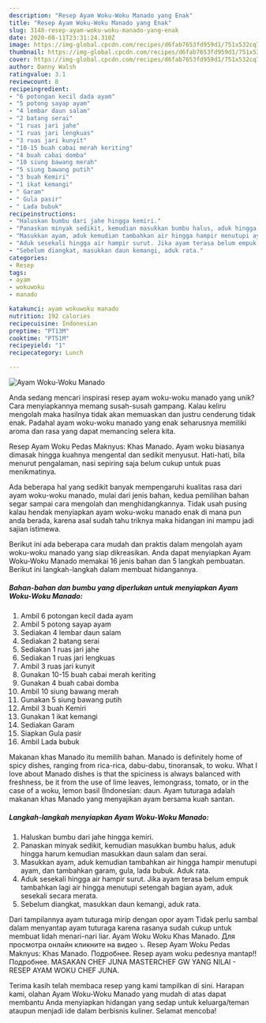 ```yaml
---
description: "Resep Ayam Woku-Woku Manado yang Enak"
title: "Resep Ayam Woku-Woku Manado yang Enak"
slug: 3148-resep-ayam-woku-woku-manado-yang-enak
date: 2020-08-11T23:31:24.310Z
image: https://img-global.cpcdn.com/recipes/d6fab7653fd959d1/751x532cq70/ayam-woku-woku-manado-foto-resep-utama.jpg
thumbnail: https://img-global.cpcdn.com/recipes/d6fab7653fd959d1/751x532cq70/ayam-woku-woku-manado-foto-resep-utama.jpg
cover: https://img-global.cpcdn.com/recipes/d6fab7653fd959d1/751x532cq70/ayam-woku-woku-manado-foto-resep-utama.jpg
author: Danny Walsh
ratingvalue: 3.1
reviewcount: 8
recipeingredient:
- "6 potongan kecil dada ayam"
- "5 potong sayap ayam"
- "4 lembar daun salam"
- "2 batang serai"
- "1 ruas jari jahe"
- "1 ruas jari lengkuas"
- "3 ruas jari kunyit"
- "10-15 buah cabai merah keriting"
- "4 buah cabai domba"
- "10 siung bawang merah"
- "5 siung bawang putih"
- "3 buah Kemiri"
- "1 ikat kemangi"
- " Garam"
- " Gula pasir"
- " Lada bubuk"
recipeinstructions:
- "Haluskan bumbu dari jahe hingga kemiri."
- "Panaskan minyak sedikit, kemudian masukkan bumbu halus, aduk hingga harum kemudian masukkan daun salam dan serai."
- "Masukkan ayam, aduk kemudian tambahkan air hingga hampir menutupi ayam, dan tambahkan garam, gula, lada bubuk. Aduk rata."
- "Aduk sesekali hingga air hampir surut. Jika ayam terasa belum empuk tambahkan lagi air hingga menutupi setengah bagian ayam, aduk sesekali secara merata."
- "Sebelum diangkat, masukkan daun kemangi, aduk rata."
categories:
- Resep
tags:
- ayam
- wokuwoku
- manado

katakunci: ayam wokuwoku manado 
nutrition: 192 calories
recipecuisine: Indonesian
preptime: "PT13M"
cooktime: "PT51M"
recipeyield: "1"
recipecategory: Lunch

---
```



![Ayam Woku-Woku Manado](https://img-global.cpcdn.com/recipes/d6fab7653fd959d1/751x532cq70/ayam-woku-woku-manado-foto-resep-utama.jpg)

Anda sedang mencari inspirasi resep ayam woku-woku manado yang unik? Cara menyiapkannya memang susah-susah gampang. Kalau keliru mengolah maka hasilnya tidak akan memuaskan dan justru cenderung tidak enak. Padahal ayam woku-woku manado yang enak seharusnya memiliki aroma dan rasa yang dapat memancing selera kita.

Resep Ayam Woku Pedas Maknyus: Khas Manado. Ayam woku biasanya dimasak hingga kuahnya mengental dan sedikit menyusut. Hati-hati, bila menurut pengalaman, nasi sepiring saja belum cukup untuk puas menikmatinya.

Ada beberapa hal yang sedikit banyak mempengaruhi kualitas rasa dari ayam woku-woku manado, mulai dari jenis bahan, kedua pemilihan bahan segar sampai cara mengolah dan menghidangkannya. Tidak usah pusing kalau hendak menyiapkan ayam woku-woku manado enak di mana pun anda berada, karena asal sudah tahu triknya maka hidangan ini mampu jadi sajian istimewa.


Berikut ini ada beberapa cara mudah dan praktis dalam mengolah ayam woku-woku manado yang siap dikreasikan. Anda dapat menyiapkan Ayam Woku-Woku Manado memakai 16 jenis bahan dan 5 langkah pembuatan. Berikut ini langkah-langkah dalam membuat hidangannya.

<!--inarticleads1-->

##### Bahan-bahan dan bumbu yang diperlukan untuk menyiapkan Ayam Woku-Woku Manado:

1. Ambil 6 potongan kecil dada ayam
1. Ambil 5 potong sayap ayam
1. Sediakan 4 lembar daun salam
1. Sediakan 2 batang serai
1. Sediakan 1 ruas jari jahe
1. Sediakan 1 ruas jari lengkuas
1. Ambil 3 ruas jari kunyit
1. Gunakan 10-15 buah cabai merah keriting
1. Gunakan 4 buah cabai domba
1. Ambil 10 siung bawang merah
1. Gunakan 5 siung bawang putih
1. Ambil 3 buah Kemiri
1. Gunakan 1 ikat kemangi
1. Sediakan  Garam
1. Siapkan  Gula pasir
1. Ambil  Lada bubuk


Makanan khas Manado itu memilih bahan. Manado is definitely home of spicy dishes, ranging from rica-rica, dabu-dabu, tinoransak, to woku. What I love about Manado dishes is that the spiciness is always balanced with freshness, be it from the use of lime leaves, lemongrass, tomato, or in the case of a woku, lemon basil (Indonesian: daun. Ayam tuturaga adalah makanan khas Manado yang menyajikan ayam bersama kuah santan. 

<!--inarticleads2-->

##### Langkah-langkah menyiapkan Ayam Woku-Woku Manado:

1. Haluskan bumbu dari jahe hingga kemiri.
1. Panaskan minyak sedikit, kemudian masukkan bumbu halus, aduk hingga harum kemudian masukkan daun salam dan serai.
1. Masukkan ayam, aduk kemudian tambahkan air hingga hampir menutupi ayam, dan tambahkan garam, gula, lada bubuk. Aduk rata.
1. Aduk sesekali hingga air hampir surut. Jika ayam terasa belum empuk tambahkan lagi air hingga menutupi setengah bagian ayam, aduk sesekali secara merata.
1. Sebelum diangkat, masukkan daun kemangi, aduk rata.


Dari tampilannya ayam tuturaga mirip dengan opor ayam Tidak perlu sambal dalam menyantap ayam tuturaga karena rasanya sudah cukup untuk membuat lidah menari-nari liar. Ayam Woku Woku Khas Manado. Для просмотра онлайн кликните на видео ⤵. Resep Ayam Woku Pedas Maknyus: Khas Manado. Подробнее. Resep ayam woku pedesnya mantap!! Подробнее. MASAKAN CHEF JUNA MASTERCHEF GW YANG NILAI - RESEP AYAM WOKU CHEF JUNA. 

Terima kasih telah membaca resep yang kami tampilkan di sini. Harapan kami, olahan Ayam Woku-Woku Manado yang mudah di atas dapat membantu Anda menyiapkan hidangan yang sedap untuk keluarga/teman ataupun menjadi ide dalam berbisnis kuliner. Selamat mencoba!
